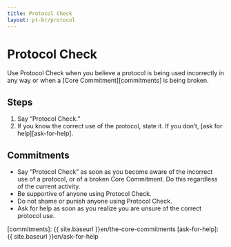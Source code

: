 ```yaml
---
title: Protocol Check
layout: pt-br/protocol
---
```

# Protocol Check

Use Protocol Check when you believe a protocol is being used incorrectly in any way or when a [Core Commitment][commitments] is being broken.

## Steps

1. Say “Protocol Check.”
2. If you know the correct use of the protocol, state it. If you don’t, [ask for help][ask-for-help].

## Commitments

* Say “Protocol Check” as soon as you become aware of the incorrect use of a protocol, or of a broken Core Commitment. Do this regardless of the current activity.
* Be supportive of anyone using Protocol Check.
* Do not shame or punish anyone using Protocol Check.
* Ask for help as soon as you realize you are unsure of the correct protocol use.

[commitments]: {{ site.baseurl }}en/the-core-commitments
[ask-for-help]: {{ site.baseurl }}en/ask-for-help
